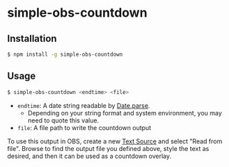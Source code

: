 # simple-obs-countdown

## Installation
```sh
$ npm install -g simple-obs-countdown
```

## Usage
```sh
$ simple-obs-countdown <endtime> <file>
```

- `endtime`: A date string readable by [Date.parse](https://developer.mozilla.org/en-US/docs/Web/JavaScript/Reference/Global_Objects/Date/parse).
  - Depending on your string format and system environment, you may need to quote this value.
- `file`: A file path to write the countdown output

To use this output in OBS, create a new [Text Source](https://obsproject.com/wiki/Sources-Guide#text-gdi) and select "Read from file". Browse to find the output file you defined above, style the text as desired, and then it can be used as a countdown overlay.
